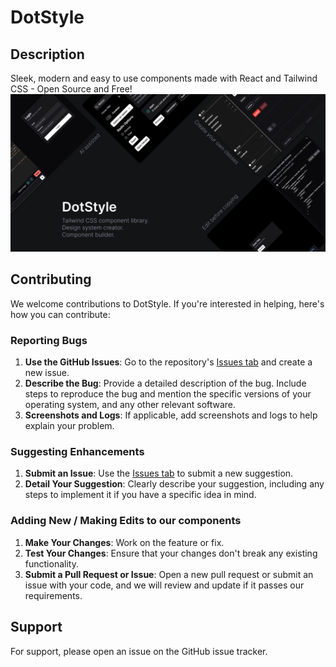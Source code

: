# DotStyle

## Description
Sleek, modern and easy to use components made with React and Tailwind CSS - Open Source and Free!
![DotStyle Cover](https://github.com/mooncode-labs/dotstyle/blob/main/src/app/opengraph-image.png)

## Contributing
We welcome contributions to DotStyle. If you're interested in helping, here's how you can contribute:

### Reporting Bugs
1. **Use the GitHub Issues**: Go to the repository's [Issues tab](https://github.com/mooncode-labs/dotstyle/issues) and create a new issue.
2. **Describe the Bug**: Provide a detailed description of the bug. Include steps to reproduce the bug and mention the specific versions of your operating system, and any other relevant software.
3. **Screenshots and Logs**: If applicable, add screenshots and logs to help explain your problem.

### Suggesting Enhancements
1. **Submit an Issue**: Use the [Issues tab](https://github.com/mooncode-labs/dotstyle/issues) to submit a new suggestion.
2. **Detail Your Suggestion**: Clearly describe your suggestion, including any steps to implement it if you have a specific idea in mind.

### Adding New / Making Edits to our components
1. **Make Your Changes**: Work on the feature or fix.
2. **Test Your Changes**: Ensure that your changes don't break any existing functionality.
3. **Submit a Pull Request or Issue**: Open a new pull request or submit an issue with your code, and we will review and update if it passes our requirements.

## Support
For support, please open an issue on the GitHub issue tracker.
